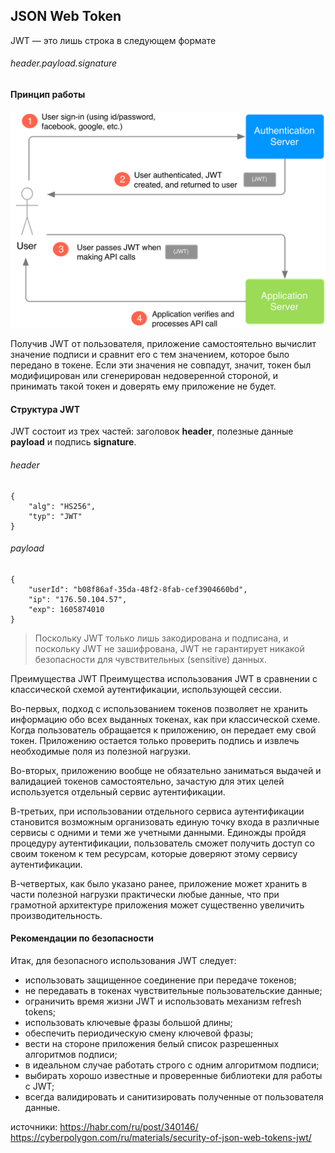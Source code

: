 ## JSON Web Token

JWT — это лишь строка в следующем формате 

###### header.payload.signature

#### Принцип работы

![alt text](Schema)

Получив JWT от пользователя, приложение самостоятельно вычислит значение подписи и сравнит его с тем значением, которое было передано в токене. Если эти значения не совпадут, значит, токен был модифицирован или сгенерирован недоверенной стороной, и принимать такой токен и доверять ему приложение не будет.

#### Структура JWT

JWT состоит из трех частей: заголовок **header**, полезные данные **payload** и подпись **signature**.

###### header
   
    { 
        "alg": "HS256", 
        "typ": "JWT"
    }
    
###### payload
   
    { 
        "userId": "b08f86af-35da-48f2-8fab-cef3904660bd",
        "ip": "176.50.104.57",
        "exp": 1605874010
    }


>Поскольку JWT только лишь закодирована и подписана, и поскольку JWT не зашифрована, JWT не гарантирует никакой безопасности для чувствительных (sensitive) данных.

Преимущества JWT
Преимущества использования JWT в сравнении с классической схемой аутентификации, использующей сессии.

Во-первых, подход с использованием токенов позволяет не хранить информацию обо всех выданных токенах, как при классической схеме. Когда пользователь обращается к приложению, он передает ему свой токен. Приложению остается только проверить подпись и извлечь необходимые поля из полезной нагрузки.

Во-вторых, приложению вообще не обязательно заниматься выдачей и валидацией токенов самостоятельно, зачастую для этих целей используется отдельный сервис аутентификации.

В-третьих, при использовании отдельного сервиса аутентификации становится возможным организовать единую точку входа в различные сервисы с одними и теми же учетными данными. Единожды пройдя процедуру аутентификации, пользователь сможет получить доступ со своим токеном к тем ресурсам, которые доверяют этому сервису аутентификации.

В-четвертых, как было указано ранее, приложение может хранить в части полезной нагрузки практически любые данные, что при грамотной архитектуре приложения может существенно увеличить производительность.

#### Рекомендации по безопасности

Итак, для безопасного использования JWT следует:

* использовать защищенное соединение при передаче токенов;
* не передавать в токенах чувствительные пользовательские данные;
* ограничить время жизни JWT и использовать механизм refresh tokens;
* использовать ключевые фразы большой длины;
* обеспечить периодическую смену ключевой фразы;
* вести на стороне приложения белый список разрешенных алгоритмов подписи;
* в идеальном случае работать строго с одним алгоритмом подписи;
* выбирать хорошо известные и проверенные библиотеки для работы с JWT;
* всегда валидировать и санитизировать полученные от пользователя данные.

источники:
https://habr.com/ru/post/340146/
https://cyberpolygon.com/ru/materials/security-of-json-web-tokens-jwt/
